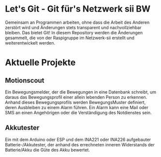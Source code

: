 # Let's Git - Git für's Netzwerk sii BW
Gemeinsam an Programmen arbeiten, ohne dass die Arbeit des Anderen zerstört wird und Änderungen stets transparent und nachvollziehbar bleiben. Das bietet Git!
In diesem Repository werden die Änderungen gesammelt, die von der Raspigruppe im Netzwerk-sii erstellt und weiterentwickelt werden.

# Aktuelle Projekte
## Motionscout
Ein Bewegungsmelder, der die Bewegungen in eine Datenbank schreibt, um daraus das Bewegungsprofil einer allein lebenden Person zu erkennen. Anhand dieses Bewegungsprofils werden BewegungsMuster definiert, deren Ausbleiben zu einem Alarm führen. Ein Alarm kann eine Mail oder SMS an einen Angehörigen oder die Verständigung des Notdienstes sein.
## Akkutester
Ein mit dem Arduino oder ESP und dem INA221 oder INA226 aufgebauter Batterie-/Akkutester, der anhand des errechneten inneren Widerstands der Batterie/Akku die Güte des Akku bewertet.
